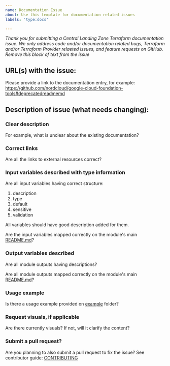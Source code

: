 ```yaml
---
name: Documentation Issue
about: Use this template for documentation related issues
labels: 'type:docs'

---
```


<em>Thank you for submitting a Central Landing Zone Terraform documentation issue. We only address code and/or documentation related bugs, Terraform and/or Terraform Provider relaeted issues, and feature requests on GitHub. Remove this block of text from the issue</em>

## URL(s) with the issue:

Please provide a link to the documentation entry, for example:
https://github.com/nordcloud/google-cloud-foundation-tools#deprecatedreadmemd

## Description of issue (what needs changing):

### Clear description

For example, what is unclear about the existing documentation?

### Correct links

Are all the links to external resources correct?

### Input variables described with type information

Are all input variables having correct structure: 
1. description
2. type
3. default
4. sensitive
5. validation
 
All variables should have good description added for them.

Are the input variables mapped correctly on the module's main [README.md](https://github.com/nordcloud/[REPOSITORY_NAME]/README.md)?

### Output variables described

Are all module outputs having descriptions?

Are all module outputs mapped correctly on the module's main [README.md](https://github.com/nordcloud/[REPOSITORY_NAME]/README.md)? 

### Usage example

Is there a usage example provided on [example](https://github.com/nordcloud/[REPOSITORY_NAME]/example) folder?

### Request visuals, if applicable

Are there currently visuals? If not, will it clarify the content?

### Submit a pull request?

Are you planning to also submit a pull request to fix the issue? 
See contributor guide: [CONTRIBUTING](https://github.com/nordcloud/[REPOSITORY_NAME]/CONTRIBUTING.md)